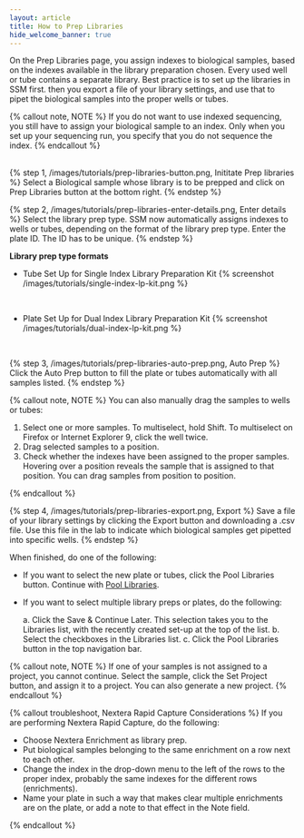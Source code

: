 ```yaml
---
layout: article
title: How to Prep Libraries
hide_welcome_banner: true
---
```


On the Prep Libraries page, you assign indexes to biological samples, based on the indexes available in the library preparation chosen. Every used well or tube contains a separate library. Best practice is to set up the libraries in SSM first. then you export a file of your library settings, and use that to pipet the biological samples into the proper wells or tubes.

{% callout note, NOTE %}
If you do not want to use indexed sequencing, you still have to assign your biological sample to an index. Only when you set up your sequencing run, you specify that you do not sequence the index.
{% endcallout %}

<br />
{% step 1, /images/tutorials/prep-libraries-button.png, Inititate Prep libraries %}
Select a Biological sample whose library is to be prepped and click on Prep Libraries button at the bottom right.
{% endstep %}

{% step 2, /images/tutorials/prep-libraries-enter-details.png, Enter details %}
Select the library prep type. SSM now automatically assigns indexes to wells or tubes, depending on the format of the library prep type. Enter the plate ID. The ID has to be unique.
{% endstep %}

**Library prep type formats**

- Tube Set Up for Single Index Library Preparation Kit
{% screenshot /images/tutorials/single-index-lp-kit.png %}

<br />

- Plate Set Up for Dual Index Library Preparation Kit
{% screenshot /images/tutorials/dual-index-lp-kit.png %}

<br />

{% step 3, /images/tutorials/prep-libraries-auto-prep.png, Auto Prep %}
Click the Auto Prep button to fill the plate or tubes automatically with all samples listed.
{% endstep %}

{% callout note, NOTE %}
You can also manually drag the samples to wells or tubes:

1.	Select one or more samples. To multiselect, hold Shift. To multiselect on Firefox or Internet Explorer 9, click the well twice.
2.	Drag selected samples to a position.
3.	Check whether the indexes have been assigned to the proper samples. Hovering over a position reveals the sample that is assigned to that position. You can drag samples from position to position.

{% endcallout %}

{% step 4, /images/tutorials/prep-libraries-export.png, Export %}
Save a file of your library settings by clicking the Export button and downloading a .csv file. Use this file in the lab to indicate which biological samples get pipetted into specific wells.
{% endstep %}

When finished, do one of the following:

-	If you want to select the new plate or tubes, click the Pool Libraries button. Continue with [Pool Libraries](/articles/descriptive/pools/).

-	If you want to select multiple library preps or plates, do the following:

	a. Click the Save & Continue Later. This selection takes you to the Libraries list, with the recently created set-up at the top of the list.
	b. Select the checkboxes in the Libraries list.
	c. Click the Pool Libraries button in the top navigation bar.

{% callout note, NOTE %}
If one of your samples is not assigned to a project, you cannot continue. Select the sample, click the Set Project button, and assign it to a project. You can also generate a new project.
{% endcallout %}

{% callout troubleshoot, Nextera Rapid Capture Considerations %}
If you are performing Nextera Rapid Capture, do the following:

-	Choose Nextera Enrichment as library prep.
-	Put biological samples belonging to the same enrichment on a row next to each other.
-	Change the index in the drop-down menu to the left of the rows to the proper index, probably the same indexes for the different rows (enrichments).
-	Name your plate in such a way that makes clear multiple enrichments are on the plate, or add a note to that effect in the Note field.

{% endcallout %}